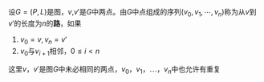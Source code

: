设$G=(P,L)$是图，$v$,$v'$是$G$中两点。由$G$中点组成的序列$(v_0,v_1,\cdots,v_n)$称为从$v$到$v'$的长度为$n$的**路**，如果
1. $v_0=v, v_n=v'$
2. $v_0$与$v_{i+1}$相邻，$0\le i\lt n$

这里$v$，$v'$是图$G$中未必相同的两点，$v_0$，$v_1$，$\cdots$，$v_n$中也允许有重复